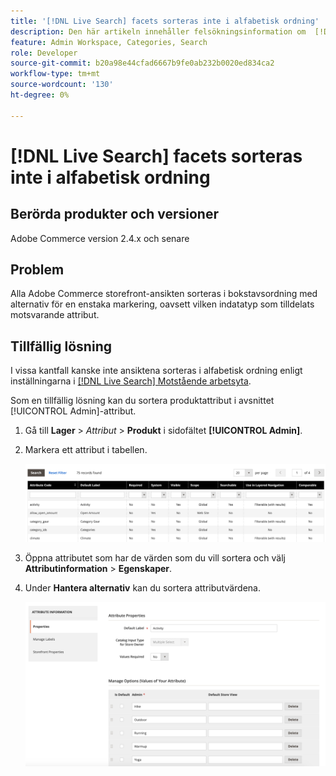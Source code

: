 ```yaml
---
title: '[!DNL Live Search] facets sorteras inte i alfabetisk ordning'
description: Den här artikeln innehåller felsökningsinformation om  [!DNL Live Search] facets inte är sorterat i bokstavsordning.
feature: Admin Workspace, Categories, Search
role: Developer
source-git-commit: b20a98e44cfad6667b9fe0ab232b0020ed834ca2
workflow-type: tm+mt
source-wordcount: '130'
ht-degree: 0%

---
```


# [!DNL Live Search] facets sorteras inte i alfabetisk ordning

## Berörda produkter och versioner

Adobe Commerce version 2.4.x och senare

## Problem

Alla Adobe Commerce storefront-ansikten sorteras i bokstavsordning med alternativ för en enstaka markering, oavsett vilken indatatyp som tilldelats motsvarande attribut.

## Tillfällig lösning

I vissa kantfall kanske inte ansiktena sorteras i alfabetisk ordning enligt inställningarna i [[!DNL Live Search] Motstående arbetsyta](https://experienceleague.adobe.com/sv/docs/commerce-merchant-services/live-search/live-search-admin/facets/faceting-workspace).

Som en tillfällig lösning kan du sortera produktattribut i avsnittet [!UICONTROL Admin]-attribut.

1. Gå till **Lager** > *Attribut* > **Produkt** i sidofältet **[!UICONTROL Admin]**.
1. Markera ett attribut i tabellen.

   ![Attributlista](assets/attribute-list.png)

1. Öppna attributet som har de värden som du vill sortera och välj **Attributinformation** > **Egenskaper**.
1. Under **Hantera alternativ** kan du sortera attributvärdena.

   ![Sorteringsattribut](assets/sort-attributes.png)
